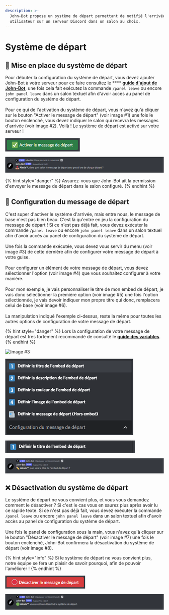 ```yaml
---
description: >-
  John-Bot propose un système de départ permettant de notifié l'arrivée d'un
  utilisateur sur un serveur Discord dans un salon au choix.
---
```


# Système de départ

## :wave: Mise en place du système de départ

Pour débuter la configuration du système de départ, vous devez ajouter John-Bot à votre serveur pour ce faire consultez le **** [**guide d'ajout de John-Bot**](../#ajouter-john-bot-a-votre-serveur-discord), une fois cela fait exécutez la commande `/panel leave` <mark style="color:blue;"></mark> ou encore `john panel leave` dans un salon textuel afin d'avoir accès au panel de configuration du système de départ.\
\
Pour ce qui de l'activation du système de départ, vous n'avez qu'à cliquer sur le bouton "Activer le message de départ" (voir image #1) une fois le bouton enclenché, vous devez indiquer le salon qui recevra les messages d'arrivée (voir image #2). Voilà ! Le système de départ est activé sur votre serveur ! &#x20;

![Image #1](../.gitbook/assets/activerdepart.png)

![Image #2](../.gitbook/assets/salondepart.png)

{% hint style="danger" %}
Assurez-vous que John-Bot ait la permission d'envoyer le message de départ dans le salon configuré.
{% endhint %}

## :art: Configuration du message de départ

C'est super d'activer le système d'arrivée, mais entre nous, le message de base n'est pas bien beau. C'est là qu'entre en jeu la configuration du message de départ ! Si ce n'est pas déjà fait, vous devez exécuter la commande `/panel leave` <mark style="color:blue;"></mark> ou encore `john panel leave` dans un salon textuel afin d'avoir accès au panel de configuration du système de départ. \
\
Une fois la commande exécutée, vous devez vous servir du menu (voir image #3) de cette dernière afin de configurer votre message de départ à votre guise.\
\
Pour configurer un élément de votre message de départ, vous devez sélectionner l'option (voir image #4) que vous souhaitez configurer à votre manière.\
\
Pour mon exemple, je vais personnaliser le titre de mon embed de départ, je vais donc sélectionner la première option (voir image #5) une fois l'option sélectionnée, je vais devoir indiquer mon propre titre qui donc, remplacera celui de base (voir image #6). \
\
La manipulation indiqué l'exemple ci-dessus, reste la même pour toutes les autres options de configuration de votre message de départ.

{% hint style="danger" %}
Lors la configuration de votre message de départ est très fortement recommandé de consulté le [**guide des variables**](../autres/variables.md).
{% endhint %}

![Image #3](../.gitbook/assets/configdépart.png)

![Image #4](../.gitbook/assets/menudepart.png)

![Image #5](../.gitbook/assets/deftitredepart.png)

![Image #6](../.gitbook/assets/titredepart.png)

## :x: Désactivation du système de départ

Le système de départ ne vous convient plus, et vous vous demandez comment le désactiver ? Si c'est le cas vous en saurez plus après avoir lu ce rapide texte. Si ce n'est pas déjà fait, vous devez exécuter la commande `/panel leave` ou encore `john panel leave` dans un salon textuel afin d'avoir accès au panel de configuration du système de départ. \
\
Une fois le panel de configuration sous la main, vous n'avez qu'à cliquer sur le bouton "Désactiver le message de départ" (voir image #7) une fois le bouton enclenché, John-Bot confirmera la désactivation du système de départ (voir image #8).

{% hint style="info" %}
Si le système de départ ne vous convient plus, notre équipe se fera un plaisir de savoir pourquoi, afin de pouvoir l'améliorer !
{% endhint %}

![Image #7](../.gitbook/assets/desactiverdepart.png)

![Image #8](../.gitbook/assets/msgdesacdepart.png)
